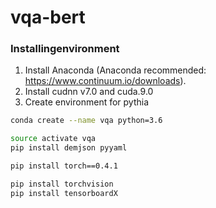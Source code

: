 # vqa-bert

### Installingenvironment

1. Install Anaconda (Anaconda recommended: https://www.continuum.io/downloads).
2. Install cudnn v7.0 and cuda.9.0
3. Create environment for pythia
```bash
conda create --name vqa python=3.6

source activate vqa
pip install demjson pyyaml

pip install torch==0.4.1

pip install torchvision
pip install tensorboardX

```
